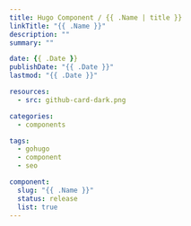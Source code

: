 ```yaml
---
title: Hugo Component / {{ .Name | title }}
linkTitle: "{{ .Name }}"
description: ""
summary: ""

date: {{ .Date }}
publishDate: "{{ .Date }}"
lastmod: "{{ .Date }}"

resources:
  - src: github-card-dark.png

categories:
  - components

tags:
  - gohugo
  - component
  - seo

component:
  slug: "{{ .Name }}"
  status: release
  list: true
---
```

